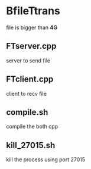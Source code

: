 # BfileTtrans  
file is bigger than __4G__

## FTserver.cpp  
server to send file

## FTclient.cpp
client to recv file

## compile.sh  
compile the both cpp

## kill\_27015.sh  
kill the process using port 27015





